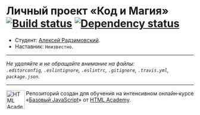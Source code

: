 # Личный проект «Код и Магия» [![Build status][travis-image]][travis-url] [![Dependency status][dependency-image]][dependency-url]

* Студент: [Алексей Радзимовский](https://up.htmlacademy.ru/javascript/4/user/80766).
* Наставник: `Неизвестно`.

---

_Не удаляйте и не обращайте внимание на файлы:_<br>
_`.editorconfig`, `.eslintignore`, `.eslintrc`, `.gitignore`, `.travis.yml`, `package.json`._

---

<a href="https://htmlacademy.ru/intensive/javascript"><img align="left" width="50" height="50" title="HTML Academy" src="https://up.htmlacademy.ru/static/img/intensive/javascript/logo-for-github.svg"></a>

Репозиторий создан для обучения на интенсивном онлайн‑курсе «[Базовый JavaScript](https://htmlacademy.ru/intensive/javascript)» от [HTML Academy](https://htmlacademy.ru).

[travis-image]: https://travis-ci.org/htmlacademy-javascript/80766-code-and-magick.svg?branch=master
[travis-url]: https://travis-ci.org/htmlacademy-javascript/80766-code-and-magick
[dependency-image]: https://david-dm.org/htmlacademy-javascript/80766-code-and-magick.svg?style=flat-square
[dependency-url]: https://david-dm.org/htmlacademy-javascript/80766-code-and-magick
